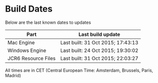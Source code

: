 # Build Dates

Below are the last known dates to updates

Part | Last build update
-----|-----
Mac Engine | Last built: 31 Oct 2015; 17:43:13
Windows Engine | Last built: 24 Oct 2015; 19:30:02
JCR6 Resource Files | Last built: 31 Oct 2015; 22:03:27
All times are in CET (Central European Time: Amsterdam, Brussels, Paris, Madrid)



